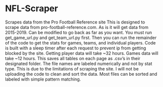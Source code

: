 # NFL-Scraper
Scrapes data from the Pro Football Reference site
This is designed to scrape data from pro-football-reference.com. As is it will get data from 2015-2019. Can be modified to go back as far as you want. You must run get_game_url.py and get_team_url.py first. Then you can run the remainder of the code to get the stats for games, teams, and individual players. Code is built with a sleep timer after each request to prevent ip from getting blocked by the site. Getting player data will take ~32 hours. Games data will take ~12 hours. This saves all tables on each page as .csv’s in their designated folder. The file names are labeled numerically and not by stat type. This is due to the limitations of scraping the site. I will not be uploading the code to clean and sort the data. Most files can be sorted and labeled with simple pattern matching.
